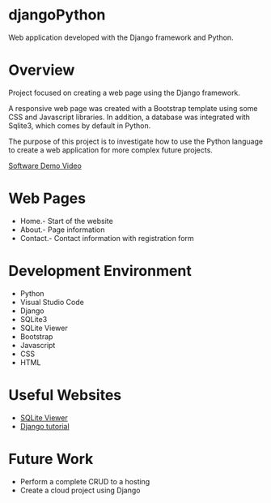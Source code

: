 # djangoPython
Web application developed with the Django framework and Python.
# Overview

Project focused on creating a web page using the Django framework.

A responsive web page was created with a Bootstrap template using some CSS and Javascript libraries. In addition, a database was integrated with Sqlite3, which comes by default in Python.

The purpose of this project is to investigate how to use the Python language to create a web application for more complex future projects.

[Software Demo Video](https://youtu.be/ft6SE43SNUE)

# Web Pages

* Home.- Start of the website
* About.- Page information
* Contact.- Contact information with registration form

# Development Environment

* Python
* Visual Studio Code
* Django
* SQLite3
* SQLite Viewer
* Bootstrap
* Javascript
* CSS
* HTML

# Useful Websites

* [SQLite Viewer](https://inloop.github.io/sqlite-viewer/)
* [Django tutorial](https://www.youtube.com/watch?v=UxTwFMZ4r5k&t=321s)

# Future Work

* Perform a complete CRUD to a hosting
* Create a cloud project using Django
